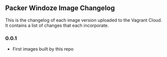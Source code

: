 ## Packer Windoze Image Changelog

This is the changelog of each image version uploaded to the Vagrant Cloud. It
contains a list of changes that each incorporate.

### 0.0.1

* First images built by this repo